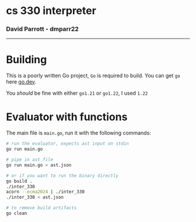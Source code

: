 # cs 330 interpreter
### David Parrott - dmparr22
---
# Building
This is a poorly written Go project, `Go` is required to build. You can get `go` here [go.dev](https://go.dev/dl/).

You *should* be fine with either `go1.21` or `go1.22`, I used `1.22`

# Evaluator with functions
The main file is `main.go`, run it with the following commands:
```sh
# run the evaluator, expects ast input on stdin
go run main.go

# pipe in ast file
go run main.go < ast.json

# or if you want to run the binary directly
go build .
./inter_330
acorn --ecma2024 | ./inter_330
./inter_330 < ast.json

# to remove build artifacts
go clean
```
